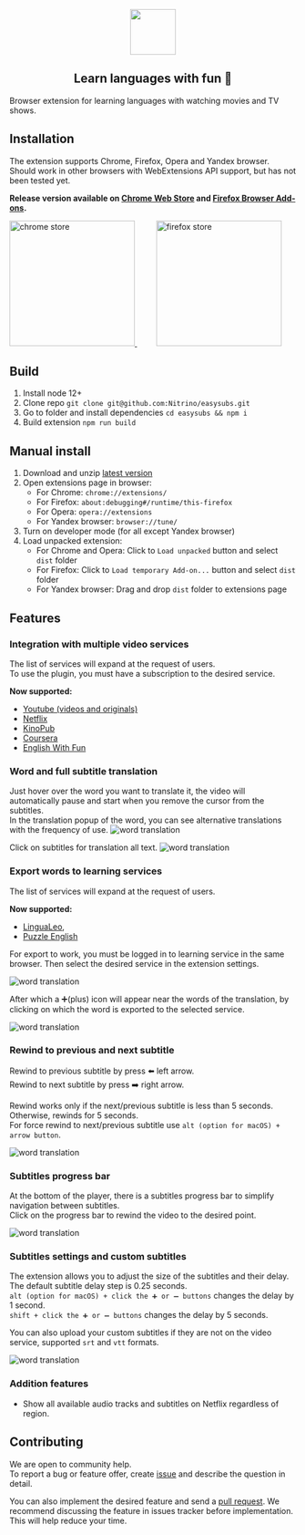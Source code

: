 <p align="center">
  <img height="80" src="./logo.png">
</p>
<p align="center">
  <h2 align="center">Learn languages with fun 🎉</h2>
</p>

Browser extension for learning languages with watching movies and TV shows.

## Installation

The extension supports Chrome, Firefox, Opera and Yandex browser. Should work in other browsers with WebExtensions API support, but has not been tested yet.

**Release version available on [Chrome Web Store](https://chrome.google.com/webstore/detail/easysubs/ocelmccppkcibiflhhepafdjjomimddf?utm_source=github&utm_medium=social&utm_campaign=github) and [Firefox Browser Add-ons](https://addons.mozilla.org/en-US/firefox/addon/easysubs/?utm_source=github&utm_medium=social&utm_campaign=github).**

<a href="https://chrome.google.com/webstore/detail/easysubs/ocelmccppkcibiflhhepafdjjomimddf?utm_source=github&utm_medium=social&utm_campaign=github" target="_blank">
  <img src="./docs/img/chrome-store.png" alt="chrome store" width="220px">
</a>
<span><img width="30px"></img></span>
<a href="https://addons.mozilla.org/en-US/firefox/addon/easysubs/?utm_source=github&utm_medium=social&utm_campaign=github"
  class="btn -store cover__store" target="_blank">
  <img src="./docs/img/firefox-store.svg" alt="firefox store" width="220px">
</a>

## Build

1. Install node 12+
2. Clone repo `git clone git@github.com:Nitrino/easysubs.git`
3. Go to folder and install dependencies `cd easysubs && npm i`
4. Build extension `npm run build`

## Manual install

1. Download and unzip [latest version](https://github.com/Nitrino/easysubs/releases/download/v1.5.0/easysubs_v1.5.0.zip)
2. Open extensions page in browser:
    * For Chrome: `chrome://extensions/`
    * For Firefox: `about:debugging#/runtime/this-firefox`
    * For Opera: `opera://extensions`
    * For Yandex browser: `browser://tune/`
3. Turn on developer mode (for all except Yandex browser)
4. Load unpacked extension:
    * For Chrome and Opera: Click to `Load unpacked` button and select `dist` folder
    * For Firefox: Click to `Load temporary Add-on...` button and select `dist` folder
    * For Yandex browser: Drag and drop `dist` folder to extensions page

## Features

### Integration with multiple video services

The list of services will expand at the request of users.  
To use the plugin, you must have a subscription to the desired service.

**Now supported:**

- [Youtube (videos and originals)](https://www.youtube.com)
- [Netflix](https://www.netflix.com)
- [KinoPub](https://kino.pub)
- [Coursera](https://www.coursera.org)
- [English With Fun](https://english-with-fun.com)

### Word and full subtitle translation

Just hover over the word you want to translate it, the video will automatically pause and start when you remove the cursor from the subtitles.  
In the translation popup of the word, you can see alternative translations with the frequency of use.
![word translation](screenshots/word.png)

Click on subtitles for translation all text.
![word translation](screenshots/full-sub.png)

### Export words to learning services

The list of services will expand at the request of users.

**Now supported:**

- [LinguaLeo](https://lingualeo.com),
- [Puzzle English](https://puzzle-english.com)

For export to work, you must be logged in to learning service in the same browser. Then select the desired service in the extension settings.

![word translation](screenshots/select-service.png)

After which a ➕(plus) icon will appear near the words of the translation, by clicking on which the word is exported to the selected service.

![word translation](screenshots/export-to-service.png)

### Rewind to previous and next subtitle

Rewind to previous subtitle by press ⬅️ left arrow.  
Rewind to next subtitle by press ➡️ right arrow.

Rewind works only if the next/previous subtitle is less than 5 seconds. Otherwise, rewinds for 5 seconds.  
For force rewind to next/previous subtitle use `alt (option for macOS) + arrow button`.

![word translation](screenshots/navigation.png)

### Subtitles progress bar

At the bottom of the player, there is a subtitles progress bar to simplify navigation between subtitles.  
Click on the progress bar to rewind the video to the desired point.

![word translation](screenshots/progressbar.png)

### Subtitles settings and custom subtitles

The extension allows you to adjust the size of the subtitles and their delay.
The default subtitle delay step is 0.25 seconds.  
`alt (option for macOS) + click the ➕ or ➖ buttons` changes the delay by 1 second.  
`shift + click the ➕ or ➖ buttons` changes the delay by 5 seconds.

You can also upload your custom subtitles if they are not on the video service, supported `srt` and `vtt` formats.

![word translation](screenshots/subtitles-settings.png)

### Addition features

- Show all available audio tracks and subtitles on Netflix regardless of region.

## Contributing

We are open to community help.  
To report a bug or feature offer, create [issue](https://github.com/Nitrino/easysubs/issues) and describe the question in detail.

You can also implement the desired feature and send a [pull request](https://github.com/Nitrino/easysubs/pulls). We recommend discussing the feature in issues tracker before implementation. This will help reduce your time.
